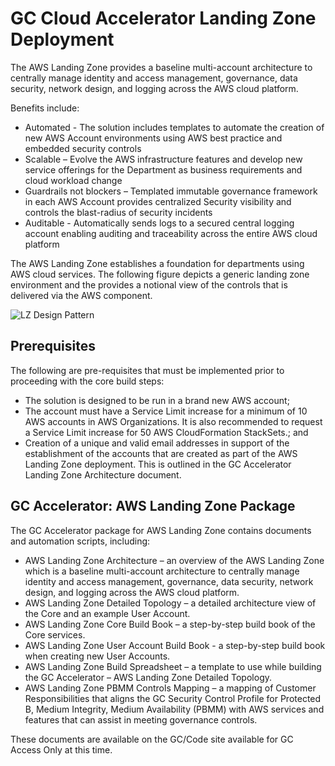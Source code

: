 # GC Cloud Accelerator Landing Zone Deployment

The AWS Landing Zone provides a baseline multi-account architecture to centrally manage identity and access management, governance, data security, network design, and logging across the AWS cloud platform. 

Benefits include:
*	Automated - The solution includes templates to automate the creation of new AWS Account environments using AWS best practice and embedded security controls 
*	Scalable – Evolve the AWS infrastructure features and develop new service offerings for the Department as business requirements and cloud workload change
*	Guardrails not blockers – Templated immutable governance framework in each AWS Account provides centralized Security visibility and controls the blast-radius of security incidents
*	Auditable - Automatically sends logs to a secured central logging account enabling auditing and traceability across the entire AWS cloud platform

The AWS Landing Zone establishes a foundation for departments using AWS cloud services. The following figure depicts a generic landing zone environment and the provides a notional view of the controls that is delivered via the AWS component.

![LZ Design Pattern](https://github.com/canada-ca/accelerators_accelerateurs-aws/blob/master/HOWTOs/GC_AWS_LZ_Package/resources/aws-lz-design-pattern-example.png)

## Prerequisites

The following are pre-requisites that must be implemented prior to proceeding with the core build steps:
*	The solution is designed to be run in a brand new AWS account; 
*	The account must have a Service Limit increase for a minimum of 10 AWS accounts in AWS Organizations. It is also recommended to request a Service Limit increase for 50 AWS CloudFormation StackSets.; and 
*	Creation of a unique and valid email addresses in support of the establishment of the accounts that are created as part of the AWS Landing Zone deployment. This is outlined in the GC Accelerator Landing Zone Architecture document.

## GC Accelerator: AWS Landing Zone Package

The GC Accelerator package for AWS Landing Zone contains documents and automation scripts, including:
*	AWS Landing Zone Architecture – an overview of the AWS Landing Zone which is a baseline multi-account architecture to centrally manage identity and access management, governance, data security, network design, and logging across the AWS cloud platform.
*	AWS Landing Zone Detailed Topology – a detailed architecture view of the Core and an example User Account. 
*	AWS Landing Zone Core Build Book – a step-by-step build book of the Core services.
*	AWS Landing Zone User Account Build Book - a step-by-step build book when creating new User Accounts.
*	AWS Landing Zone Build Spreadsheet – a template to use while building the GC Accelerator – AWS Landing Zone Detailed Topology.
*	AWS Landing Zone PBMM Controls Mapping – a mapping of Customer Responsibilities that aligns the GC Security Control Profile for Protected B, Medium Integrity, Medium Availability (PBMM) with AWS services and features that can assist in meeting governance controls.

These documents are available on the GC/Code site available for GC Access Only at this time.
